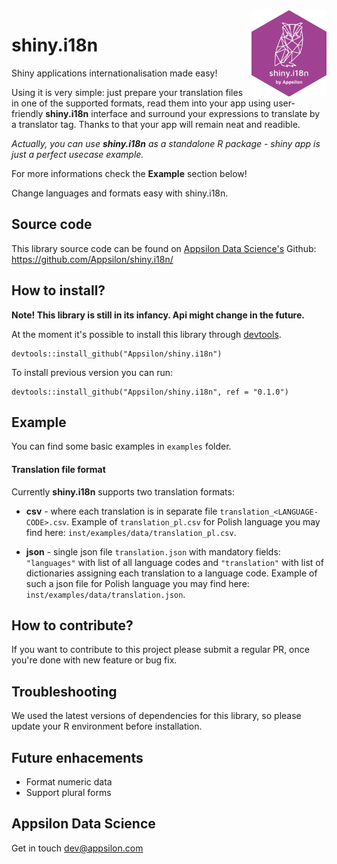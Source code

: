 
<link href="http://fonts.googleapis.com/css?family=Maven+Pro:400,700|Inconsolata" rel="stylesheet" type="text/css"> <link href='docs/style.css' rel='stylesheet' type='text/css'>

<img src="man/figures/shiny.i18n.png" align="right" alt="" width="120" />


shiny.i18n
==========

Shiny applications internationalisation made easy!

Using it is very simple: just prepare your translation files in one of the supported formats, read them into your app using user-friendly **shiny.i18n** interface and surround your expressions to translate by a translator tag. Thanks to that your app will remain neat and readible.

*Actually, you can use **shiny.i18n** as a standalone R package - shiny app is just a perfect usecase example.*

For more informations check the **Example** section below!

Change languages and formats easy with shiny.i18n.

<!-- #Basic tutorial article is available on [Appsilon Data Science blog](your_future_art_link). -->
<!-- Live demo link below 
<p style="text-align: center; font-size: x-large;">
<a href="http://appsilon.com/demos">Live demo</a>
</p>
-->

Source code
-----------

This library source code can be found on [Appsilon Data Science's](http://appsilon.com) Github: <br> <https://github.com/Appsilon/shiny.i18n/>

How to install?
---------------

**Note! This library is still in its infancy. Api might change in the future.**

At the moment it's possible to install this library through [devtools](https://github.com/hadley/devtools).

    devtools::install_github("Appsilon/shiny.i18n")

To install previous version you can run:

    devtools::install_github("Appsilon/shiny.i18n", ref = "0.1.0")

Example
-------

You can find some basic examples in `examples` folder.

#### Translation file format

Currently **shiny.i18n** supports two translation formats:

-   **csv** - where each translation is in separate file `translation_<LANGUAGE-CODE>.csv`. Example of `translation_pl.csv` for Polish language you may find here: `inst/examples/data/translation_pl.csv`.

-   **json** - single json file `translation.json` with mandatory fields: `"languages"` with list of all language codes and `"translation"` with list of dictionaries assigning each translation to a language code. Example of such a json file for Polish language you may find here: `inst/examples/data/translation.json`.

How to contribute?
------------------

If you want to contribute to this project please submit a regular PR, once you're done with new feature or bug fix.<br>


Troubleshooting
---------------

We used the latest versions of dependencies for this library, so please update your R environment before installation.

Future enhacements
------------------

-   Format numeric data
-   Support plural forms

Appsilon Data Science
---------------------

Get in touch [dev@appsilon.com](dev@appsilon.com)
